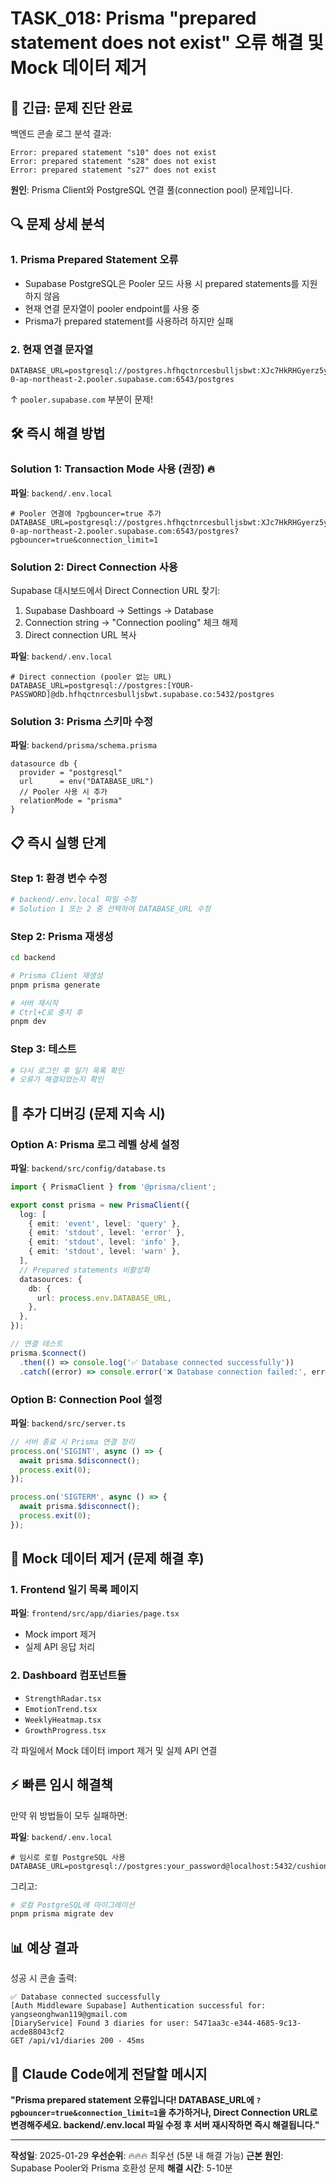 # TASK_018: Prisma "prepared statement does not exist" 오류 해결 및 Mock 데이터 제거

## 🚨 긴급: 문제 진단 완료

백엔드 콘솔 로그 분석 결과:
```
Error: prepared statement "s10" does not exist
Error: prepared statement "s28" does not exist
Error: prepared statement "s27" does not exist
```

**원인**: Prisma Client와 PostgreSQL 연결 풀(connection pool) 문제입니다.

## 🔍 문제 상세 분석

### 1. Prisma Prepared Statement 오류
- Supabase PostgreSQL은 Pooler 모드 사용 시 prepared statements를 지원하지 않음
- 현재 연결 문자열이 pooler endpoint를 사용 중
- Prisma가 prepared statement를 사용하려 하지만 실패

### 2. 현재 연결 문자열
```
DATABASE_URL=postgresql://postgres.hfhqctnrcesbulljsbwt:XJc7HkRHGyerz5yM@aws-0-ap-northeast-2.pooler.supabase.com:6543/postgres
```
↑ `pooler.supabase.com` 부분이 문제!

## 🛠️ 즉시 해결 방법

### Solution 1: Transaction Mode 사용 (권장) 🔥

**파일**: `backend/.env.local`
```env
# Pooler 연결에 ?pgbouncer=true 추가
DATABASE_URL=postgresql://postgres.hfhqctnrcesbulljsbwt:XJc7HkRHGyerz5yM@aws-0-ap-northeast-2.pooler.supabase.com:6543/postgres?pgbouncer=true&connection_limit=1
```

### Solution 2: Direct Connection 사용

Supabase 대시보드에서 Direct Connection URL 찾기:
1. Supabase Dashboard → Settings → Database
2. Connection string → "Connection pooling" 체크 해제
3. Direct connection URL 복사

**파일**: `backend/.env.local`
```env
# Direct connection (pooler 없는 URL)
DATABASE_URL=postgresql://postgres:[YOUR-PASSWORD]@db.hfhqctnrcesbulljsbwt.supabase.co:5432/postgres
```

### Solution 3: Prisma 스키마 수정

**파일**: `backend/prisma/schema.prisma`
```prisma
datasource db {
  provider = "postgresql"
  url      = env("DATABASE_URL")
  // Pooler 사용 시 추가
  relationMode = "prisma"
}
```

## 📋 즉시 실행 단계

### Step 1: 환경 변수 수정
```bash
# backend/.env.local 파일 수정
# Solution 1 또는 2 중 선택하여 DATABASE_URL 수정
```

### Step 2: Prisma 재생성
```bash
cd backend

# Prisma Client 재생성
pnpm prisma generate

# 서버 재시작
# Ctrl+C로 중지 후
pnpm dev
```

### Step 3: 테스트
```bash
# 다시 로그인 후 일기 목록 확인
# 오류가 해결되었는지 확인
```

## 🔧 추가 디버깅 (문제 지속 시)

### Option A: Prisma 로그 레벨 상세 설정

**파일**: `backend/src/config/database.ts`
```typescript
import { PrismaClient } from '@prisma/client';

export const prisma = new PrismaClient({
  log: [
    { emit: 'event', level: 'query' },
    { emit: 'stdout', level: 'error' },
    { emit: 'stdout', level: 'info' },
    { emit: 'stdout', level: 'warn' },
  ],
  // Prepared statements 비활성화
  datasources: {
    db: {
      url: process.env.DATABASE_URL,
    },
  },
});

// 연결 테스트
prisma.$connect()
  .then(() => console.log('✅ Database connected successfully'))
  .catch((error) => console.error('❌ Database connection failed:', error));
```

### Option B: Connection Pool 설정

**파일**: `backend/src/server.ts`
```typescript
// 서버 종료 시 Prisma 연결 정리
process.on('SIGINT', async () => {
  await prisma.$disconnect();
  process.exit(0);
});

process.on('SIGTERM', async () => {
  await prisma.$disconnect();
  process.exit(0);
});
```

## 🎯 Mock 데이터 제거 (문제 해결 후)

### 1. Frontend 일기 목록 페이지
**파일**: `frontend/src/app/diaries/page.tsx`
- Mock import 제거
- 실제 API 응답 처리

### 2. Dashboard 컴포넌트들
- `StrengthRadar.tsx`
- `EmotionTrend.tsx`
- `WeeklyHeatmap.tsx`
- `GrowthProgress.tsx`

각 파일에서 Mock 데이터 import 제거 및 실제 API 연결

## ⚡ 빠른 임시 해결책

만약 위 방법들이 모두 실패하면:

**파일**: `backend/.env.local`
```env
# 임시로 로컬 PostgreSQL 사용
DATABASE_URL=postgresql://postgres:your_password@localhost:5432/cushion_dev
```

그리고:
```bash
# 로컬 PostgreSQL에 마이그레이션
pnpm prisma migrate dev
```

## 📊 예상 결과

성공 시 콘솔 출력:
```
✅ Database connected successfully
[Auth Middleware Supabase] Authentication successful for: yangseonghwan119@gmail.com
[DiaryService] Found 3 diaries for user: 5471aa3c-e344-4685-9c13-acde88043cf2
GET /api/v1/diaries 200 - 45ms
```

## 🚨 Claude Code에게 전달할 메시지

**"Prisma prepared statement 오류입니다! DATABASE_URL에 `?pgbouncer=true&connection_limit=1`을 추가하거나, Direct Connection URL로 변경해주세요. backend/.env.local 파일 수정 후 서버 재시작하면 즉시 해결됩니다."**

---

**작성일**: 2025-01-29
**우선순위**: 🔥🔥🔥 최우선 (5분 내 해결 가능)
**근본 원인**: Supabase Pooler와 Prisma 호환성 문제
**해결 시간**: 5-10분